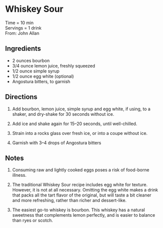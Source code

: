 Whiskey Sour
=====
Time = 10 min \
Servings = 1 drink \
From: John Allan 

**Ingredients**
----
-  2 ounces bourbon
-  3/4 ounce lemon juice, freshly squeezed
-  1/2 ounce simple syrup
-  1/2 ounce egg white (optional)
-  Angostura bitters, to garnish

**Directions**
----
1.  Add bourbon, lemon juice, simple syrup and egg white, if using, to a shaker, and dry-shake for 30 seconds without ice.

2.  Add ice and shake again for 15–20 seconds, until well-chilled.

3.  Strain into a rocks glass over fresh ice, or into a coupe without ice.

4.  Garnish with 3–4 drops of Angostura bitters


**Notes**
----
1.  Consuming raw and lightly cooked eggs poses a risk of food-borne illness.

2.  The traditional Whiskey Sour recipe includes egg white for texture. However, it is not at all necessary. Omitting the egg white makes a drink that packs all the tart flavor of the original, but will taste a bit cleaner and more refreshing, rather than richer and dessert-like.

3.  The easiest go-to whiskey is bourbon. This whiskey has a natural sweetness that complements lemon perfectly, and is easier to balance than ryes or scotch. 
